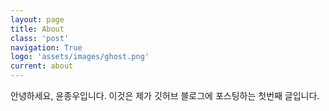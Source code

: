 ```yaml
---
layout: page
title: About
class: 'post'
navigation: True
logo: 'assets/images/ghost.png'
current: about
---
```


안녕하세요, 윤종우입니다.
이것은 제가 깃허브 블로그에 포스팅하는 첫번째 글입니다.
